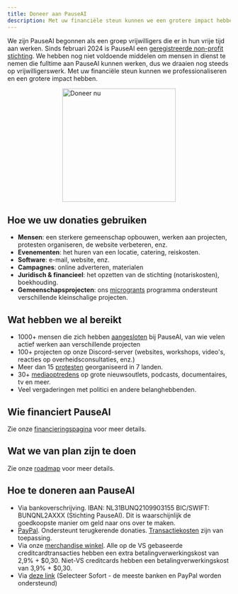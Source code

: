 ```yaml
---
title: Doneer aan PauseAI
description: Met uw financiële steun kunnen we een grotere impact hebben.
---
```


We zijn PauseAI begonnen als een groep vrijwilligers die er in hun vrije tijd aan werken. Sinds februari 2024 is PauseAI een [geregistreerde non-profit stichting](/legal). We hebben nog niet voldoende middelen om mensen in dienst te nemen die fulltime aan PauseAI kunnen werken, dus we draaien nog steeds op vrijwilligerswerk. Met uw financiële steun kunnen we professionaliseren en een grotere impact hebben.

<div style="display: flex; justify-content: center;" ><a href="https://www.paypal.com/donate/?hosted_button_id=4TWZXY62EM5VE"><img src="/PayPal.svg" alt="Doneer nu" width="256" /></a></div>

## Hoe we uw donaties gebruiken

- **Mensen**: een sterkere gemeenschap opbouwen, werken aan projecten, protesten organiseren, de website verbeteren, enz.
- **Evenementen**: het huren van een locatie, catering, reiskosten.
- **Software**: e-mail, website, enz.
- **Campagnes**: online adverteren, materialen
- **Juridisch & financieel**: het opzetten van de stichting (notariskosten), boekhouding.
- **Gemeenschapsprojecten**: ons [microgrants](/microgrants) programma ondersteunt verschillende kleinschalige projecten.

## Wat hebben we al bereikt

- 1000+ mensen die zich hebben [aangesloten](/join) bij PauseAI, van wie velen actief werken aan verschillende projecten
- 100+ projecten op onze Discord-server (websites, workshops, video's, reacties op overheidsconsultaties, enz.)
- Meer dan 15 [protesten](/protests) georganiseerd in 7 landen.
- 30+ [mediaoptredens](/press) op grote nieuwsoutlets, podcasts, documentaires, tv en meer.
- Veel vergaderingen met politici en andere belanghebbenden.

## Wie financiert PauseAI

Zie onze [financieringspagina](/funding) voor meer details.

## Wat we van plan zijn te doen

Zie onze [roadmap](/roadmap) voor meer details.

## Hoe te doneren aan PauseAI

- Via bankoverschrijving. IBAN: NL31BUNQ2109903155 BIC/SWIFT: BUNQNL2AXXX (Stichting PauseAI). Dit is waarschijnlijk de goedkoopste manier om geld naar ons over te maken.
- [PayPal](https://www.paypal.com/donate/?hosted_button_id=4TWZXY62EM5VE). Ondersteunt terugkerende donaties. [Transactiekosten](https://www.paypal.com/webapps/mpp/merchant-fees) zijn van toepassing.
- Via onze [merchandise winkel](https://pauseai-shop.fourthwall.com/). Alle op de VS gebaseerde creditcardtransacties hebben een extra betalingverwerkingskost van 2,9% + $0,30. Niet-VS creditcards hebben een betalingverwerkingskost van 3,9% + $0,30.
- Via [deze link](https://bunq.me/pauseai) (Selecteer Sofort - de meeste banken en PayPal worden ondersteund)
